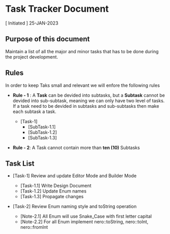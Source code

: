 # Task Tracker Document
[ Initiated ] 25-JAN-2023

## Purpose of this document
Maintain a list of all the major and minor tasks that has to be done during the project development.

## Rules
In order to keep Taks small and relevant we will enfore the following rules

- **Rule - 1** : A **Task** can be devided into subtasks, but a **Subtask** cannot be devided into sub-subtask, meaning we can only have two level of tasks. If a task need to be devided in subtasks and sub-subtasks then make each subtask a task.
  - [Task-1]
    - [SubTask-1.1]
    - [SubTask-1.2]
    - [SubTask-1.3]
 
 - **Rule - 2**: A Task cannot contain more than **ten (10)** Subtasks


## Task List

- [Task-1] Review and update Editor Mode and Builder Mode
  - [Task-1.1] Write Design Document
  - [Task-1.2] Update Enum names
  - [Task-1.3] Propagate changes

- [Task-2] Review Enum naming style and toString operation
  - [Note-2.1] All Enum will use Snake_Case with first letter capital
  - [Note-2.2] For all Enum implement nero::toString, nero::toInt, nero::fromInt
